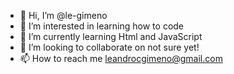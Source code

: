 - 👋 Hi, I’m @le-gimeno
- 👀 I’m interested in learning how to code
- 🌱 I’m currently learning Html and JavaScript
- 💞️ I’m looking to collaborate on not sure yet!
- 📫 How to reach me leandrocgimeno@gmail.com

<!---
le-gimeno/le-gimeno is a ✨ special ✨ repository because its `README.md` (this file) appears on your GitHub profile.
You can click the Preview link to take a look at your changes.
--->
